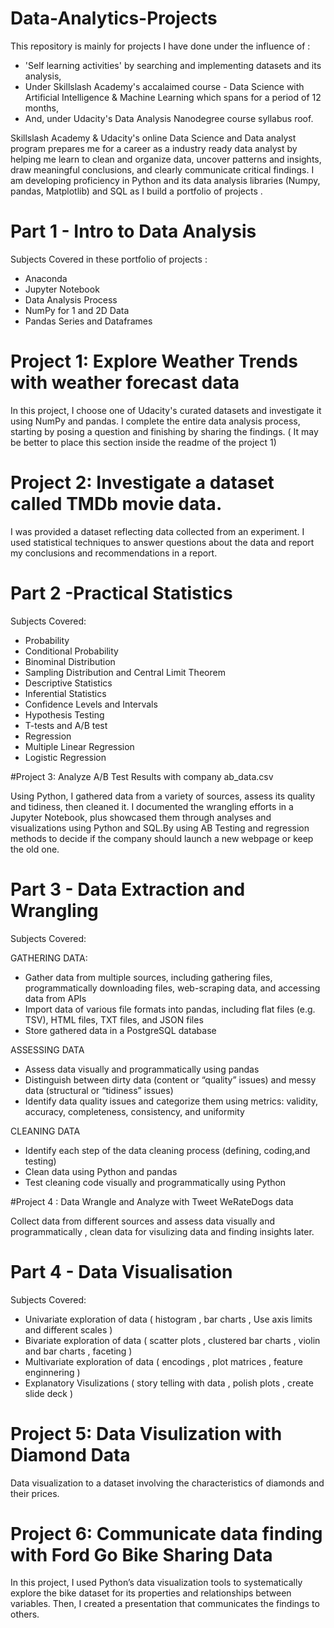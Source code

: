 # Data-Analytics-Projects

This repository is mainly for projects I have done under the influence of :
* 'Self learning activities' by searching and implementing datasets and its analysis, 
* Under Skillslash Academy's accalaimed course - Data Science with Artificial Intelligence & Machine Learning which spans for a period of 12 months,
* And, under Udacity's Data Analysis Nanodegree course syllabus roof.

Skillslash Academy & Udacity's online Data Science and Data analyst program prepares me for a career as a industry ready data analyst by helping me learn to clean and organize data, uncover patterns and insights, draw meaningful conclusions, and clearly communicate critical findings. I am developing proficiency in Python and its data analysis libraries (Numpy, pandas, Matplotlib) and SQL as I build a portfolio of projects .

# Part 1 - Intro to Data Analysis

Subjects Covered in these portfolio of projects :

* Anaconda
* Jupyter Notebook
* Data Analysis Process
* NumPy for 1 and 2D Data
* Pandas Series and Dataframes

# Project 1: Explore Weather Trends with weather forecast data

In this project, I choose one of Udacity's curated datasets and investigate it using NumPy and pandas. I complete the entire data analysis process, starting by posing a question and finishing by sharing the findings. ( It may be better to place this section inside the readme of the project 1)

# Project 2: Investigate a dataset called TMDb movie data.

I was provided a dataset reflecting data collected from an experiment. I used statistical techniques to answer questions about the data and report my conclusions and recommendations in a report.

# Part 2 -Practical Statistics

Subjects Covered:

* Probability
* Conditional Probability
* Binominal Distribution
* Sampling Distribution and Central Limit Theorem
* Descriptive Statistics
* Inferential Statistics
* Confidence Levels and Intervals
* Hypothesis Testing
* T-tests and A/B test
* Regression
* Multiple Linear Regression
* Logistic Regression

#Project 3: Analyze A/B Test Results with company ab_data.csv

Using Python, I gathered data from a variety of sources, assess its quality and tidiness, then cleaned it. I documented the wrangling efforts in a Jupyter Notebook, plus showcased them through analyses and visualizations using Python and SQL.By using AB Testing and regression methods to decide if the company should launch a new webpage or keep the old one.

# Part 3 - Data Extraction and Wrangling

Subjects Covered:

GATHERING DATA:
* Gather data from multiple sources, including gathering files, programmatically downloading files, web-scraping data, and accessing data from APIs
* Import data of various file formats into pandas, including flat files (e.g. TSV), HTML files, TXT files, and JSON files
* Store gathered data in a PostgreSQL database

ASSESSING DATA
* Assess data visually and programmatically using pandas
* Distinguish between dirty data (content or “quality” issues) and messy data (structural or “tidiness” issues)
* Identify data quality issues and categorize them using metrics: validity, accuracy, completeness, consistency, and uniformity

CLEANING DATA
* Identify each step of the data cleaning process (defining, coding,and testing)
* Clean data using Python and pandas
* Test cleaning code visually and programmatically using Python

#Project 4 : Data Wrangle and Analyze with Tweet WeRateDogs data

Collect data from different sources and assess data visually and programmatically , clean data for visulizing data and finding insights later.

# Part 4 - Data Visualisation

Subjects Covered:

* Univariate exploration of data ( histogram , bar charts , Use axis limits and different scales )
* Bivariate exploration of data ( scatter plots , clustered bar charts , violin and bar charts , faceting )
* Multivariate exploration of data ( encodings , plot matrices , feature enginnering )
* Explanatory Visulizations ( story telling with data , polish plots , create slide deck )

# Project 5: Data Visulization with Diamond Data

Data visualization to a dataset involving the characteristics of diamonds and their prices.

# Project 6: Communicate data finding with Ford Go Bike Sharing Data

In this project, I used Python’s data visualization tools to systematically explore the bike dataset for its properties and relationships between variables. Then, I created a presentation that communicates the findings to others.
